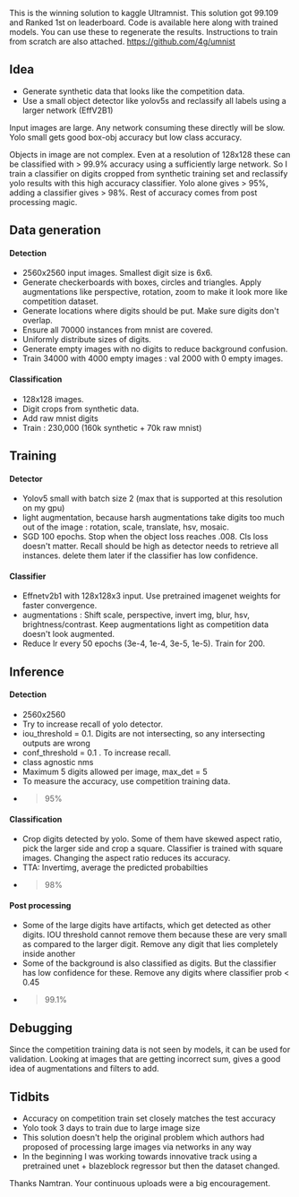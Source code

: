 This is the winning solution to kaggle Ultramnist. This solution got 99.109 and Ranked 1st on leaderboard. 
Code is available here along with trained models. You can use these to regenerate the results. Instructions to train from scratch are also attached.  https://github.com/4g/umnist

## Idea
- Generate synthetic data that looks like the competition data. 
- Use a small object detector like yolov5s and reclassify all labels using a larger network (EffV2B1)

Input images are large. Any network consuming these directly will be slow. Yolo small gets good box-obj accuracy but low class accuracy. 

Objects in image are not complex. Even at a resolution of 128x128 these can be classified with > 99.9% accuracy using a sufficiently large network. So I train a classifier on digits cropped from synthetic training set and reclassify yolo results with this high accuracy classifier. Yolo alone gives > 95%, adding a classifier gives > 98%. Rest of accuracy comes from post processing magic.  

## Data generation
#### Detection
- 2560x2560 input images. Smallest digit size is 6x6. 
- Generate checkerboards with boxes, circles and triangles. Apply augmentations like perspective, rotation, zoom to make it look more like competition dataset. 
- Generate locations where digits should be put. Make sure digits don't overlap. 
- Ensure all 70000 instances from mnist are covered. 
- Uniformly distribute sizes of digits. 
- Generate empty images with no digits to reduce background confusion. 
- Train 34000 with 4000 empty images : val 2000 with 0 empty images.  

#### Classification
- 128x128 images. 
- Digit crops from synthetic data. 
- Add raw mnist digits 
- Train : 230,000 (160k synthetic + 70k raw mnist)

## Training
#### Detector
- Yolov5 small with batch size 2 (max that is supported at this resolution on my gpu)
- light augmentation, because harsh augmentations take digits too much out of the image : rotation, scale, translate, hsv, mosaic. 
- SGD 100 epochs. Stop when the object loss reaches .008. Cls loss doesn't matter. Recall should be high as detector needs to retrieve all instances. delete them later if the classifier has low confidence. 

#### Classifier
- Effnetv2b1 with 128x128x3 input. Use pretrained imagenet weights for faster convergence. 
- augmentations : Shift scale, perspective, invert img, blur, hsv, brightness/contrast. Keep augmentations light as competition data doesn't look augmented. 
- Reduce lr every 50 epochs (3e-4, 1e-4, 3e-5, 1e-5). Train for 200. 

## Inference 
#### Detection
- 2560x2560
- Try to increase recall of yolo detector. 
- iou_threshold = 0.1. Digits are not intersecting, so any intersecting outputs are wrong 
- conf_threshold = 0.1 . To increase recall. 
- class agnostic nms
- Maximum 5 digits allowed per image, max_det = 5
- To measure the accuracy, use competition training data. 
- > 95%

#### Classification
- Crop digits detected by yolo. Some of them have skewed aspect ratio, pick the larger side and crop a square. Classifier is trained with square images. Changing the aspect ratio reduces its accuracy. 
- TTA: Invertimg, average the predicted probabilties
- > 98%

#### Post processing
- Some of the large digits have artifacts, which get detected as other digits. IOU threshold cannot remove them because these are very small as compared to the larger digit. Remove any digit that lies completely inside another
- Some of the background is also classified as digits. But the classifier has low confidence for these. Remove any digits where classifier prob < 0.45
- > 99.1% 

## Debugging
Since the competition training data is not seen by models, it can be used for validation.  Looking at images that are getting incorrect sum, gives a good idea of augmentations and filters to add.  

## Tidbits
- Accuracy on competition train set closely matches the test accuracy
- Yolo took 3 days to train due to large image size
- This solution doesn't help the original problem which authors had proposed of processing large images via networks in any way
- In the beginning I was working towards innovative track using a pretrained unet + blazeblock regressor but then the dataset changed.

 Thanks Namtran. Your continuous uploads were a big encouragement. 
